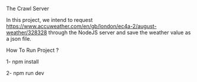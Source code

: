 The Crawl Server

In this project, we intend to request https://www.accuweather.com/en/gb/london/ec4a-2/august-weather/328328 through the NodeJS server and save the weather value as a json file.

How To Run Project ?

1- npm install

2- npm run dev
